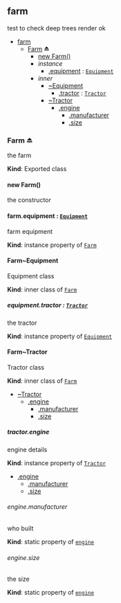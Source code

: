 <a name="module_farm"></a>

## farm
test to check deep trees render ok


* [farm](#module_farm)
    * [Farm](#exp_module_farm--Farm) ⏏
        * [new Farm()](#new_module_farm--Farm_new)
        * _instance_
            * [.equipment](#module_farm--Farm.Farm+equipment) : <code>[Equipment](#module_farm--Farm..Equipment)</code>
        * _inner_
            * [~Equipment](#module_farm--Farm..Equipment)
                * [.tractor](#module_farm--Farm..Equipment.Equipment+tractor) : <code>[Tractor](#module_farm--Farm..Tractor)</code>
            * [~Tractor](#module_farm--Farm..Tractor)
                * [.engine](#module_farm--Farm..Tractor.Tractor+engine)
                    * [.manufacturer](#module_farm--Farm..Tractor.Tractor+engine.manufacturer)
                    * [.size](#module_farm--Farm..Tractor.Tractor+engine.size)

<a name="exp_module_farm--Farm"></a>

### Farm ⏏
the farm

**Kind**: Exported class  
<a name="new_module_farm--Farm_new"></a>

#### new Farm()
the constructor

<a name="module_farm--Farm.Farm+equipment"></a>

#### farm.equipment : <code>[Equipment](#module_farm--Farm..Equipment)</code>
farm equipment

**Kind**: instance property of <code>[Farm](#exp_module_farm--Farm)</code>  
<a name="module_farm--Farm..Equipment"></a>

#### Farm~Equipment
Equipment class

**Kind**: inner class of <code>[Farm](#exp_module_farm--Farm)</code>  
<a name="module_farm--Farm..Equipment.Equipment+tractor"></a>

##### equipment.tractor : <code>[Tractor](#module_farm--Farm..Tractor)</code>
the tractor

**Kind**: instance property of <code>[Equipment](#module_farm--Farm..Equipment)</code>  
<a name="module_farm--Farm..Tractor"></a>

#### Farm~Tractor
Tractor class

**Kind**: inner class of <code>[Farm](#exp_module_farm--Farm)</code>  

* [~Tractor](#module_farm--Farm..Tractor)
    * [.engine](#module_farm--Farm..Tractor.Tractor+engine)
        * [.manufacturer](#module_farm--Farm..Tractor.Tractor+engine.manufacturer)
        * [.size](#module_farm--Farm..Tractor.Tractor+engine.size)

<a name="module_farm--Farm..Tractor.Tractor+engine"></a>

##### tractor.engine
engine details

**Kind**: instance property of <code>[Tractor](#module_farm--Farm..Tractor)</code>  

* [.engine](#module_farm--Farm..Tractor.Tractor+engine)
    * [.manufacturer](#module_farm--Farm..Tractor.Tractor+engine.manufacturer)
    * [.size](#module_farm--Farm..Tractor.Tractor+engine.size)

<a name="module_farm--Farm..Tractor.Tractor+engine.manufacturer"></a>

###### engine.manufacturer
who built

**Kind**: static property of <code>[engine](#module_farm--Farm..Tractor.Tractor+engine)</code>  
<a name="module_farm--Farm..Tractor.Tractor+engine.size"></a>

###### engine.size
the size

**Kind**: static property of <code>[engine](#module_farm--Farm..Tractor.Tractor+engine)</code>  
